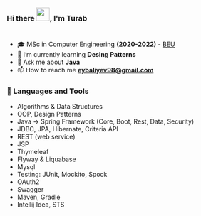 ###  Hi there <img src="https://raw.githubusercontent.com/MartinHeinz/MartinHeinz/master/wave.gif" width="30">, I'm Turab
#
- 🎓 MSc in Computer Engineering **(2020-2022)** - [BEU](https://beu.edu.az/en)
- 🌱 I’m currently learning **Desing Patterns**
- 💬 Ask me about **Java**
- 📫 How to reach me **eybaliyev98@gmail.com**

### 🚀 Languages and Tools
- Algorithms & Data Structures
- OOP, Design Patterns
- Java -> Spring Framework (Core, Boot, Rest, Data, Security)
- JDBC, JPA, Hibernate, Criteria API
- REST (web service)
- JSP
- Thymeleaf
- Flyway & Liquabase
- Mysql
- Testing: JUnit, Mockito, Spock
- OAuth2
- Swagger
- Maven, Gradle
- Intellij Idea, STS

